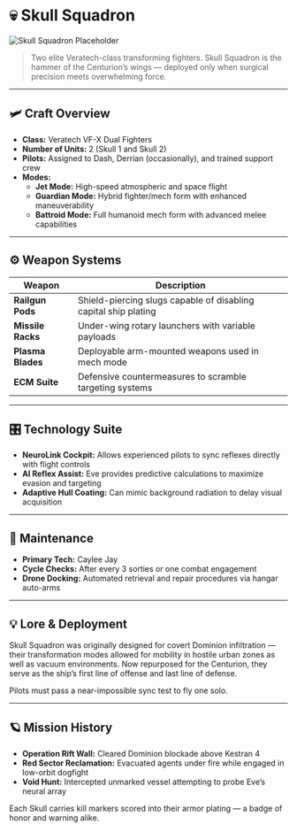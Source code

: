 
# 💀 Skull Squadron

![Skull Squadron Placeholder](../assets/skull-placeholder.jpg)

> Two elite Veratech-class transforming fighters. Skull Squadron is the hammer of the Centurion’s wings — deployed only when surgical precision meets overwhelming force.

---

## 🛩️ Craft Overview

- **Class:** Veratech VF-X Dual Fighters
- **Number of Units:** 2 (Skull 1 and Skull 2)
- **Pilots:** Assigned to Dash, Derrian (occasionally), and trained support crew
- **Modes:**
  - **Jet Mode:** High-speed atmospheric and space flight
  - **Guardian Mode:** Hybrid fighter/mech form with enhanced maneuverability
  - **Battroid Mode:** Full humanoid mech form with advanced melee capabilities

---

## ⚙️ Weapon Systems

| Weapon | Description |
|--------|-------------|
| **Railgun Pods** | Shield-piercing slugs capable of disabling capital ship plating |
| **Missile Racks** | Under-wing rotary launchers with variable payloads |
| **Plasma Blades** | Deployable arm-mounted weapons used in mech mode |
| **ECM Suite** | Defensive countermeasures to scramble targeting systems |

---

## 🎛️ Technology Suite

- **NeuroLink Cockpit:** Allows experienced pilots to sync reflexes directly with flight controls
- **AI Reflex Assist:** Eve provides predictive calculations to maximize evasion and targeting
- **Adaptive Hull Coating:** Can mimic background radiation to delay visual acquisition

---

## 🔧 Maintenance

- **Primary Tech:** Caylee Jay
- **Cycle Checks:** After every 3 sorties or one combat engagement
- **Drone Docking:** Automated retrieval and repair procedures via hangar auto-arms

---

## 💡 Lore & Deployment

Skull Squadron was originally designed for covert Dominion infiltration — their transformation modes allowed for mobility in hostile urban zones as well as vacuum environments. Now repurposed for the Centurion, they serve as the ship’s first line of offense and last line of defense.

Pilots must pass a near-impossible sync test to fly one solo.

---

## 🪐 Mission History

- **Operation Rift Wall:** Cleared Dominion blockade above Kestran 4
- **Red Sector Reclamation:** Evacuated agents under fire while engaged in low-orbit dogfight
- **Void Hunt:** Intercepted unmarked vessel attempting to probe Eve’s neural array

Each Skull carries kill markers scored into their armor plating — a badge of honor and warning alike.
